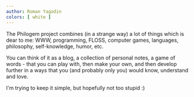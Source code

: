 ```yaml
---
author: Roman Yagodin
colors: [ white ]
---
```

The Philogem project combines (in a strange way) a lot of things which is dear to me: WWW, programming, FLOSS, computer games, languages, philosophy, self-knowledge, humor, etc.

You can think of it as a blog, a collection of personal notes, a game of words - that you can play with, then make your own, and then develop further in a ways that you (and probably only you) would know, understand and love.

I'm trying to keep it simple, but hopefully not too stupid :)
